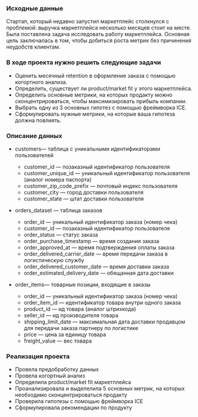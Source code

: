 ### Исходные данные  
Стартап, который недавно запустил маркетплейс столкнулся с проблемой: выручка маркетплейса несколько месяцев стоит на месте.  
Была поставлена задача исследовать работу маркетплейса. Основная цель заключалась в том, чтобы добиться роста метрик без причинения неудобств клиентам.    
### В ходе проекта нужно решить следующие задачи  
* Оценить месячный retention в оформление заказа с помощью когортного анализа.  
* Определить, существует ли product/market fit у этого маркетплейса.  
* Определить основные метрики, на которых продакту можно сконцентрироваться, чтобы максимизировать прибыль компании.  
* Выбрать одну из 3 основных гипотез с помощью фреймворка ICE.  
* Сформулировать нужные метрики, на которые ваша гипотеза должна повлиять.  
### Описание данных  
* customers— таблица с уникальными идентификаторами пользователей  
    * customer_id — позаказный идентификатор пользователя  
    * customer_unique_id — уникальный идентификатор пользователя (аналог номера паспорта)  
    * customer_zip_code_prefix — почтовый индекс пользователя  
    * customer_city — город доставки пользователя
    * customer_state — штат доставки пользователя  

* orders_dataset — таблица заказов
    * order_id — уникальный идентификатор заказа (номер чека)
    * customer_id — позаказный идентификатор пользователя
    * order_status — статус заказа
    * order_purchase_timestamp — время создания заказа
    * order_approved_at — время подтверждения оплаты заказа
    * order_delivered_carrier_date — время передачи заказа в логистическую службу
    * order_delivered_customer_date — время доставки заказа
    * order_estimated_delivery_date — обещанная дата доставки

* order_items— товарные позиции, входящие в заказы
    * order_id — уникальный идентификатор заказа (номер чека)
    * order_item_id — идентификатор товара внутри одного заказа
    * product_id — ид товара (аналог штрихкода)
    * seller_id — ид производителя товара
    * shipping_limit_date — максимальная дата доставки продавцом для передачи заказа партнеру по логистике
    * price — цена за единицу товара
    * freight_value — вес товара
### Реализация проекта  
* Провела предобработку данных
* Провела когортный анализ  
* Определила product/market fit маркетплейса
* Проанализировала и выделелила 5 основных метрик, на которых необходимо сконцентрироваться продакту
* Проверила гипотезы с помощью фреймворка ICE
* Сформулировала рекомендации по продукту


